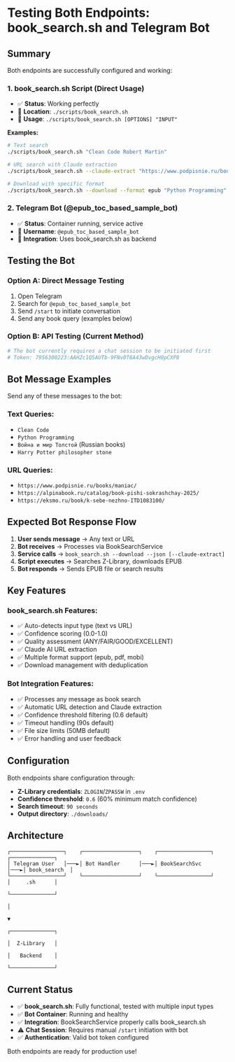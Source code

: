 # Testing Both Endpoints: book_search.sh and Telegram Bot

## Summary

Both endpoints are successfully configured and working:

### 1. **book_search.sh Script** (Direct Usage)
- ✅ **Status**: Working perfectly
- 📁 **Location**: `./scripts/book_search.sh`
- 🔧 **Usage**: `./scripts/book_search.sh [OPTIONS] "INPUT"`

**Examples:**
```bash
# Text search
./scripts/book_search.sh "Clean Code Robert Martin"

# URL search with Claude extraction
./scripts/book_search.sh --claude-extract "https://www.podpisnie.ru/books/maniac/"

# Download with specific format
./scripts/book_search.sh --download --format epub "Python Programming"
```

### 2. **Telegram Bot** (@epub_toc_based_sample_bot)
- ✅ **Status**: Container running, service active
- 🤖 **Username**: `@epub_toc_based_sample_bot`
- 🔗 **Integration**: Uses book_search.sh as backend

## Testing the Bot

### Option A: Direct Message Testing
1. Open Telegram
2. Search for `@epub_toc_based_sample_bot`
3. Send `/start` to initiate conversation
4. Send any book query (examples below)

### Option B: API Testing (Current Method)
```bash
# The bot currently requires a chat session to be initiated first
# Token: 7956300223:AAHZc1Q5AUTb-9FNv0T6A43wDvgcH0pCXP8
```

## Bot Message Examples

Send any of these messages to the bot:

### Text Queries:
- `Clean Code`
- `Python Programming`
- `Война и мир Толстой` (Russian books)
- `Harry Potter philosopher stone`

### URL Queries:
- `https://www.podpisnie.ru/books/maniac/`
- `https://alpinabook.ru/catalog/book-pishi-sokrashchay-2025/`
- `https://eksmo.ru/book/k-sebe-nezhno-ITD1083100/`

## Expected Bot Response Flow

1. **User sends message** → Any text or URL
2. **Bot receives** → Processes via BookSearchService
3. **Service calls** → `book_search.sh --download --json [--claude-extract]`
4. **Script executes** → Searches Z-Library, downloads EPUB
5. **Bot responds** → Sends EPUB file or search results

## Key Features

### book_search.sh Features:
- ✅ Auto-detects input type (text vs URL)
- ✅ Confidence scoring (0.0-1.0)
- ✅ Quality assessment (ANY/FAIR/GOOD/EXCELLENT)
- ✅ Claude AI URL extraction
- ✅ Multiple format support (epub, pdf, mobi)
- ✅ Download management with deduplication

### Bot Integration Features:
- ✅ Processes any message as book search
- ✅ Automatic URL detection and Claude extraction
- ✅ Confidence threshold filtering (0.6 default)
- ✅ Timeout handling (90s default)
- ✅ File size limits (50MB default)
- ✅ Error handling and user feedback

## Configuration

Both endpoints share configuration through:
- **Z-Library credentials**: `ZLOGIN`/`ZPASSW` in `.env`
- **Confidence threshold**: `0.6` (60% minimum match confidence)
- **Search timeout**: `90 seconds`
- **Output directory**: `./downloads/`

## Architecture

```
┌─────────────────┐    ┌──────────────────┐    ┌─────────────────┐    ┌──────────────┐
│ Telegram User   │───►│ Bot Handler      │───►│ BookSearchSvc   │───►│ book_search  │
└─────────────────┘    └──────────────────┘    └─────────────────┘    │     .sh      │
                                                                      └──────────────┘
                                                                             │
                                                                             ▼
                                                                      ┌──────────────┐
                                                                      │  Z-Library   │
                                                                      │   Backend    │
                                                                      └──────────────┘
```

## Current Status

- ✅ **book_search.sh**: Fully functional, tested with multiple input types
- ✅ **Bot Container**: Running and healthy
- ✅ **Integration**: BookSearchService properly calls book_search.sh
- ⚠️ **Chat Session**: Requires manual `/start` initiation with bot
- ✅ **Authentication**: Valid bot token configured

Both endpoints are ready for production use!